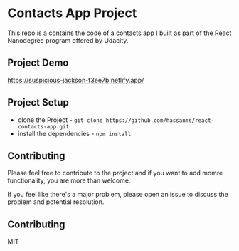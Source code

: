 # Contacts App Project

This repo is a contains the code of a contacts app I built as part of the React Nanodegree program offered by Udacity.

## Project Demo

https://suspicious-jackson-f3ee7b.netlify.app/

## Project Setup

* clone the Project - `git clone https://github.com/hassanms/react-contacts-app.git`
* install the dependencies - `npm install`

## Contributing

Please feel free to contribute to the project and if you want to add momre functionality, you are more than welcome.

If you feel like there's a major problem, please open an issue to discuss the problem and potential resolution.

## Contributing

MIT
